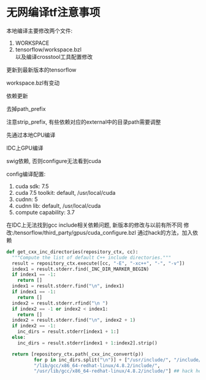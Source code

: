 # 无网编译tf注意事项

本地编译主要修改两个文件:  
1. WORKSPACE  
2. tensorflow/workspace.bzl  
以及编译crosstool工具配置修改  

更新到最新版本的tensorflow

workspace.bzl有变动

依赖更新

去掉path_prefix

注意strip_prefix, 有些依赖对应的external中的目录path需要调整

先通过本地CPU编译

IDC上GPU编译

swig依赖, 否则configure无法看到cuda

config编译配置:
1. cuda sdk: 7.5
2. cuda 7.5 toolkit: default, /usr/local/cuda
3. cudnn: 5
4. cudnn lib: default, /usr/local/cuda
5. compute capability: 3.7

在IDC上无法找到gcc include相关依赖问题, 新版本的修改与以前有所不同
修改:/tensorflow/third_party/gpus/cuda_configure.bzl
通过hack的方法，加入依赖

```python
def get_cxx_inc_directories(repository_ctx, cc):
  """Compute the list of default C++ include directories."""
  result = repository_ctx.execute([cc, "-E", "-xc++", "-", "-v"])
  index1 = result.stderr.find(_INC_DIR_MARKER_BEGIN)
  if index1 == -1:
    return []
  index1 = result.stderr.find("\n", index1)
  if index1 == -1:
    return []
  index2 = result.stderr.rfind("\n ")
  if index2 == -1 or index2 < index1:
    return []
  index2 = result.stderr.find("\n", index2 + 1)
  if index2 == -1:
    inc_dirs = result.stderr[index1 + 1:]
  else:
    inc_dirs = result.stderr[index1 + 1:index2].strip()

  return [repository_ctx.path(_cxx_inc_convert(p))
          for p in inc_dirs.split("\n")] + ["/usr/include/", "/include/",
          "/lib/gcc/x86_64-redhat-linux/4.8.2/include/",
          "/usr/lib/gcc/x86_64-redhat-linux/4.8.2/include/"] ## hack here
```
